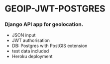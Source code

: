 # GEOIP-JWT-POSTGRES

### Django API app for geolocation.

<ul>
<li>JSON input</li>
<li>JWT authorisation</li>
<li>DB: Postgres with PostGIS extension</li>
<li>test data included</li>
<li>Heroku deployment</li>
</ul>